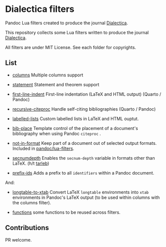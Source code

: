 # Dialectica filters

Pandoc Lua filters created to produce the journal 
[Dialectica][].

This repository collects some Lua filters written to produce 
the journal [Dialectica][].

[Dialectica]: https://dialectica.philosophie.ch
[columns]: https://github.com/dialoa/columns
[first-line-indent]: https://github.com/dialoa/first-line-indent
[statement]: https://github.com/dialoa/statement
[recursive-citeproc]: https://github.com/dialoa/recursive-citeproc

All filters are under MIT License. See each folder for copyrights.

## List

* [columns][] Multiple columns support

* [statement][] Statement and theorem support

* [first-line-indent][] First-line indentation (LaTeX and HTML output) (Quarto / Pandoc)

* [recursive-citeproc][] Handle self-citing bibliographies (Quarto / Pandoc)

* [labelled-lists](labelled-lists) Custom labelled lists in LaTeX and HTML ouptut.

* [bib-place](bib-place) Template control of the placement of a
document's bibliography when using Pandoc `citeproc` . 

* [not-in-format](not-in-format) Keep part of a document out of selected
output formats. Included in [pandoc/lua-filters](https://github.com/pandoc/lua-filters).

* [secnumdepth](secnumdepth) Enables the `secnum-depth` variable
   in formats other than LaTeX. (h/t [tarleb](https://github.com/jgm/pandoc/issues/6459#issuecomment-1112189237))

* [prefix-ids](prefix-ids) Adds a prefix to all `identifiers` within a 
   Pandoc document.

And:

* [longtable-to-xtab](longtable-to-xtab) Convert LaTeX
`longtable` environments into `xtab` environments in Pandoc's LaTeX
output (to be used within columns with the columns filter).

* [functions](functions) some functions to be reused across filters.

## Contributions

PR welcome. 

